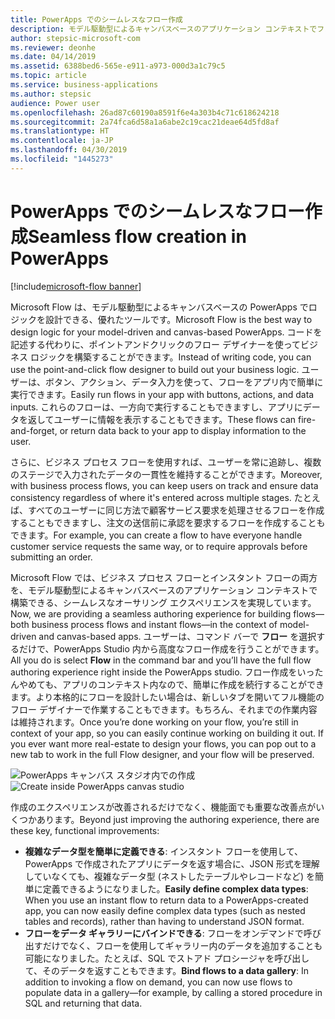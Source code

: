 ```yaml
---
title: PowerApps でのシームレスなフロー作成
description: モデル駆動型によるキャンバスベースのアプリケーション コンテキストでフローを作成できます。
author: stepsic-microsoft-com
ms.reviewer: deonhe
ms.date: 04/14/2019
ms.assetid: 6388bed6-565e-e911-a973-000d3a1c79c5
ms.topic: article
ms.service: business-applications
ms.author: stepsic
audience: Power user
ms.openlocfilehash: 26ad87c60190a8591f6e4a303b4c71c618624218
ms.sourcegitcommit: 2a74fca6d58a1a6abe2c19cac21deae64d5fd8af
ms.translationtype: HT
ms.contentlocale: ja-JP
ms.lasthandoff: 04/30/2019
ms.locfileid: "1445273"
---
```

# <a name="seamless-flow-creation-in-powerapps"></a><span data-ttu-id="e3d8c-103">PowerApps でのシームレスなフロー作成</span><span class="sxs-lookup"><span data-stu-id="e3d8c-103">Seamless flow creation in PowerApps</span></span>

[!include[microsoft-flow banner](../includes/microsoft-flow.md)]

<span data-ttu-id="e3d8c-104">Microsoft Flow は、モデル駆動型によるキャンバスベースの PowerApps でロジックを設計できる、優れたツールです。</span><span class="sxs-lookup"><span data-stu-id="e3d8c-104">Microsoft Flow is the best way to design logic for your model-driven and canvas-based PowerApps.</span></span> <span data-ttu-id="e3d8c-105">コードを記述する代わりに、ポイントアンドクリックのフロー デザイナーを使ってビジネス ロジックを構築することができます。</span><span class="sxs-lookup"><span data-stu-id="e3d8c-105">Instead of writing code, you can use the point-and-click flow designer to build out your business logic.</span></span> <span data-ttu-id="e3d8c-106">ユーザーは、ボタン、アクション、データ入力を使って、フローをアプリ内で簡単に実行できます。</span><span class="sxs-lookup"><span data-stu-id="e3d8c-106">Easily run flows in your app with buttons, actions, and data inputs.</span></span> <span data-ttu-id="e3d8c-107">これらのフローは、一方向で実行することもできますし、アプリにデータを返してユーザーに情報を表示することもできます。</span><span class="sxs-lookup"><span data-stu-id="e3d8c-107">These flows can fire-and-forget, or return data back to your app to display information to the user.</span></span>

<span data-ttu-id="e3d8c-108">さらに、ビジネス プロセス フローを使用すれば、ユーザーを常に追跡し、複数のステージで入力されたデータの一貫性を維持することができます。</span><span class="sxs-lookup"><span data-stu-id="e3d8c-108">Moreover, with business process flows, you can keep users on track and ensure data consistency regardless of where it's entered across multiple stages.</span></span> <span data-ttu-id="e3d8c-109">たとえば、すべてのユーザーに同じ方法で顧客サービス要求を処理させるフローを作成することもできますし、注文の送信前に承認を要求するフローを作成することもできます。</span><span class="sxs-lookup"><span data-stu-id="e3d8c-109">For example, you can create a flow to have everyone handle customer service requests the same way, or to require approvals before submitting an order.</span></span>

<span data-ttu-id="e3d8c-110">Microsoft Flow では、ビジネス プロセス フローとインスタント フローの両方を、モデル駆動型によるキャンバスベースのアプリケーション コンテキストで構築できる、シームレスなオーサリング エクスペリエンスを実現しています。</span><span class="sxs-lookup"><span data-stu-id="e3d8c-110">Now, we are providing a seamless authoring experience for building flows—both business process flows and instant flows—in the context of model-driven and canvas-based apps.</span></span> <span data-ttu-id="e3d8c-111">ユーザーは、コマンド バーで **フロー** を選択するだけで、PowerApps Studio 内から高度なフロー作成を行うことができます。</span><span class="sxs-lookup"><span data-stu-id="e3d8c-111">All you do is select **Flow** in the command bar and you’ll have the full flow authoring experience right inside the PowerApps studio.</span></span> <span data-ttu-id="e3d8c-112">フロー作成をいったんやめても、アプリのコンテキスト内なので、簡単に作成を続行することができます。より本格的にフローを設計したい場合は、新しいタブを開いてフル機能のフロー デザイナーで作業することもできます。もちろん、それまでの作業内容は維持されます。</span><span class="sxs-lookup"><span data-stu-id="e3d8c-112">Once you’re done working on your flow, you’re still in context of your app, so you can easily continue working on building it out. If you ever want more real-estate to design your flows, you can pop out to a new tab to work in the full Flow designer, and your flow will be preserved.</span></span>

<span data-ttu-id="e3d8c-113">![PowerApps キャンバス スタジオ内での作成](media/SeamlessFlowcreationinPowerApps-1.png "PowerApps キャンバス スタジオ内での作成")</span><span class="sxs-lookup"><span data-stu-id="e3d8c-113">![Create inside PowerApps canvas studio](media/SeamlessFlowcreationinPowerApps-1.png "Create inside PowerApps canvas studio")</span></span>

<span data-ttu-id="e3d8c-114">作成のエクスペリエンスが改善されるだけでなく、機能面でも重要な改善点がいくつかあります。</span><span class="sxs-lookup"><span data-stu-id="e3d8c-114">Beyond just improving the authoring experience, there are these key, functional improvements:</span></span>

- <span data-ttu-id="e3d8c-115">**複雑なデータ型を簡単に定義できる**: インスタント フローを使用して、PowerApps で作成されたアプリにデータを返す場合に、JSON 形式を理解していなくても、複雑なデータ型 (ネストしたテーブルやレコードなど) を簡単に定義できるようになりました。</span><span class="sxs-lookup"><span data-stu-id="e3d8c-115">**Easily define complex data types**: When you use an instant flow to return data to a PowerApps-created app, you can now easily define complex data types (such as nested tables and records), rather than having to understand JSON format.</span></span>
- <span data-ttu-id="e3d8c-116">**フローをデータ ギャラリーにバインドできる**: フローをオンデマンドで呼び出すだけでなく、フローを使用してギャラリー内のデータを追加することも可能になりました。たとえば、SQL でストアド プロシージャを呼び出して、そのデータを返すこともできます。</span><span class="sxs-lookup"><span data-stu-id="e3d8c-116">**Bind flows to a data gallery**: In addition to invoking a flow on demand, you can now use flows to populate data in a gallery—for example, by calling a stored procedure in SQL and returning that data.</span></span>
